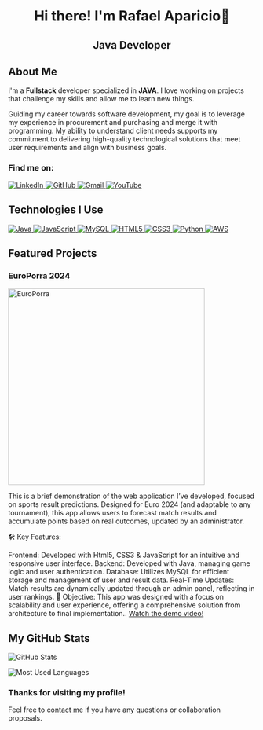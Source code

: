 <h1 align="center">Hi there! I'm Rafael Aparicio👋 </h1>
<h2 align="center">Java Developer </h2>



<!-- About me section -->
<h2>About Me</h2>
<p>I'm a <strong>Fullstack</strong> developer specialized in <strong>JAVA</strong>. I love working on projects that challenge my skills and allow me to learn new things.</p>
<p>Guiding my career towards software development, my goal is to leverage my experience in
procurement and purchasing and merge it with programming. My ability to understand client needs
supports my commitment to delivering high-quality technological solutions that meet user
requirements and align with business goals.</p>

<!-- Social media links -->
<h3>Find me on:</h3>
<p>
  <a href="https://www.linkedin.com/in/rafael-aparicio8/">
    <img src="https://img.shields.io/badge/LinkedIn-blue?style=flat&logo=linkedin" alt="LinkedIn">
  </a>
  <a href="https://github.com/RafaelAparicio8">
    <img src="https://img.shields.io/badge/GitHub-000?style=flat&logo=github" alt="GitHub">
  </a>
  <a href="mailto:rafael.aparicio8@example.com">
    <img src="https://img.shields.io/badge/Gmail-white?style=flat&logo=gmail" alt="Gmail">
  </a>
  <a href="https://www.youtube.com/@rafaelaparicio7936">
    <img src="https://img.shields.io/badge/YouTube-red?style=flat&logo=youtube" alt="YouTube">
  </a>
</p>


 

<h2>Technologies I Use</h2>
<p>
  <a href="https://www.oracle.com/java/">
    <img src="https://img.shields.io/badge/Java-007396?style=flat&logo=java&logoColor=white" alt="Java">
  </a>
  <a href="https://developer.mozilla.org/en-US/docs/Web/JavaScript">
    <img src="https://img.shields.io/badge/JavaScript-F7DF1C?style=flat&logo=javascript&logoColor=black" alt="JavaScript">
  </a>
  <a href="https://www.mysql.com/">
    <img src="https://img.shields.io/badge/MySQL-00758F?style=flat&logo=mysql&logoColor=white" alt="MySQL">
  </a>
  <a href="https://developer.mozilla.org/en-US/docs/Web/HTML">
    <img src="https://img.shields.io/badge/HTML5-E34F26?style=flat&logo=html5&logoColor=white" alt="HTML5">
  </a>
  <a href="https://developer.mozilla.org/en-US/docs/Web/CSS">
    <img src="https://img.shields.io/badge/CSS3-1572B6?style=flat&logo=css3&logoColor=white" alt="CSS3">
  </a>
  <a href="https://www.python.org/">
    <img src="https://img.shields.io/badge/Python-3776AB?style=flat&logo=python&logoColor=white" alt="Python">
  </a>
  <a href="https://aws.amazon.com/">
    <img src="https://img.shields.io/badge/AWS-232F3E?style=flat&logo=amazonaws&logoColor=white" alt="AWS">
  </a>
</p>


<!-- Featured projects section -->
<h2>Featured Projects</h2>

<!-- EuroPorra Project -->
<h3>EuroPorra 2024</h3>
<p>
  <a href="https://github.com/RafaelAparicio8/EuroPorra">
    <img src="https://img.youtube.com/vi/Wm0rx-MBwZM/0.jpg" alt="EuroPorra" style="width:400px;">
  </a>
</p>
<p>This is a brief demonstration of the web application I’ve developed, focused on sports result predictions. Designed for Euro 2024 (and adaptable to any tournament), this app allows users to forecast match results and accumulate points based on real outcomes, updated by an administrator.

🛠️ Key Features:

Frontend: Developed with Html5, CSS3 & JavaScript for an intuitive and responsive user interface.
Backend: Developed with Java, managing game logic and user authentication.
Database: Utilizes MySQL for efficient storage and management of user and result data.
Real-Time Updates: Match results are dynamically updated through an admin panel, reflecting in user rankings.
🎯 Objective: This app was designed with a focus on scalability and user experience, offering a comprehensive solution from architecture to final implementation.. <a href="https://youtu.be/Wm0rx-MBwZM">Watch the demo video!</a></p>

<!-- GitHub stats section -->
<h2>My GitHub Stats</h2>
<p>
  <img src="https://github-readme-stats.vercel.app/api?username=RafaelAparicio8&show_icons=true&theme=radical" alt="GitHub Stats">
</p>
<p>
  <img src="https://github-readme-stats.vercel.app/api/top-langs/?username=RafaelAparicio8&layout=compact&theme=radical" alt="Most Used Languages">
</p>
<!-- Footer with a contact message -->
<h3>Thanks for visiting my profile!</h3>
<p>Feel free to <a href="mailto:rafael.aparicio8@example.com">contact me</a> if you have any questions or collaboration proposals.</p>
